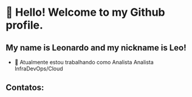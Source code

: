 # 👋 Hello! Welcome to my Github profile.
## My name is Leonardo and my nickname is Leo!

- 🔭 Atualmente estou trabalhando como Analista Analista InfraDevOps/Cloud

## Contatos:

<div>
<a href="https://www.linkedin.com/in/leonardo-sapucahy-4827291b0/" target="_blank"></a>   
</div>
